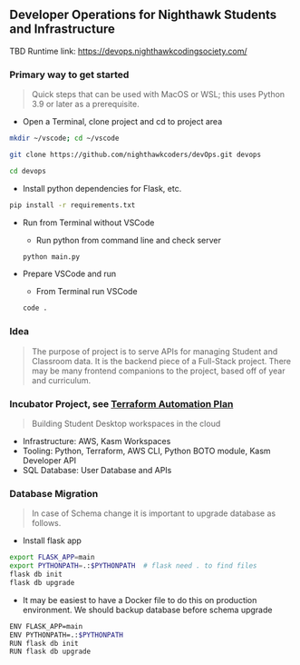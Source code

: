 ## Developer Operations for Nighthawk Students and Infrastructure
TBD Runtime link: https://devops.nighthawkcodingsociety.com/

### Primary way to get started
> Quick steps that can be used with MacOS or WSL; this uses Python 3.9 or later as a prerequisite.

- Open a Terminal, clone project and cd to project area

```bash
mkdir ~/vscode; cd ~/vscode

git clone https://github.com/nighthawkcoders/devOps.git devops

cd devops
```

- Install python dependencies for Flask, etc.

```bash
pip install -r requirements.txt
```

- Run from Terminal without VSCode

    - Run python from command line and check server
    ```bash
    python main.py
    ```

- Prepare VSCode and run
    
    - From Terminal run VSCode
    ```bash
    code .
    ```


### Idea
> The purpose of project is to serve APIs for managing Student and Classroom data.  It is the backend piece of a Full-Stack project.  There may be many frontend companions to the project, based off of year and curriculum.

### Incubator Project, see [Terraform Automation Plan](https://nighthawkcoders.github.io/teacher//devops/cloud_workspace)
> Building Student Desktop workspaces in the cloud
- Infrastructure: AWS, Kasm Workspaces 
- Tooling: Python, Terraform, AWS CLI, Python BOTO module, Kasm Developer API
- SQL Database: User Database and APIs

### Database Migration
> In case of Schema change it is important to upgrade database as follows.  

- Install flask app
```bash
export FLASK_APP=main
export PYTHONPATH=.:$PYTHONPATH  # flask need . to find files
flask db init
flask db upgrade
```

- It may be easiest to have a Docker file to do this on production environment.  We should backup database before schema upgrade

```bash
ENV FLASK_APP=main
ENV PYTHONPATH=.:$PYTHONPATH
RUN flask db init
RUN flask db upgrade
```
